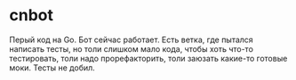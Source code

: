 # cnbot

Перый код на Go. Бот сейчас работает. Есть ветка, где пытался написать тесты, но толи слишком мало кода, чтобы хоть что-то тестировать, толи надо прорефакторить, толи заюзать какие-то готовые моки. Тесты не добил.
